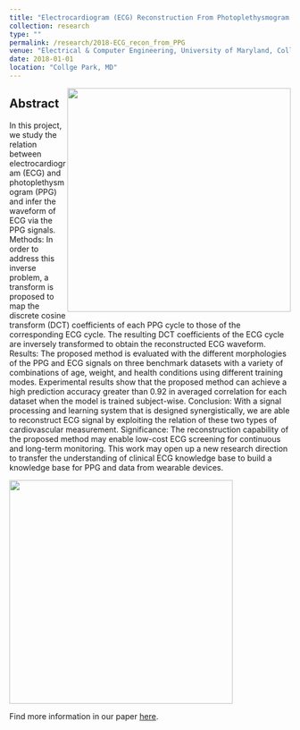 ```yaml
---
title: "Electrocardiogram (ECG) Reconstruction From Photoplethysmogram (PPG)"
collection: research
type: ""
permalink: /research/2018-ECG_recon_from_PPG
venue: "Electrical & Computer Engineering, University of Maryland, Collge Park"
date: 2018-01-01
location: "Collge Park, MD"
---
```


<img style="float: right;" src="http://zhuqiangumd.github.io/images/CircularSys.png" width="400">

Abstract
---------
In this project, we study the relation between electrocardiogram (ECG) and photoplethysmogram (PPG) and infer the waveform of ECG via the PPG signals.  Methods: In order to address this inverse problem, a transform is proposed to map the discrete cosine transform (DCT) coefficients of each PPG cycle to those of the corresponding ECG cycle. The resulting DCT coefficients of the ECG cycle are inversely transformed to obtain the reconstructed ECG waveform. Results: The proposed method is evaluated with the different morphologies of the PPG and ECG signals on three benchmark datasets with a variety of combinations of age, weight, and health conditions using different training modes. Experimental results show that the proposed method can achieve a high prediction accuracy greater than 0.92 in averaged correlation for each dataset when the model is trained subject-wise. Conclusion: With a signal processing and learning system that is designed synergistically, we are able to reconstruct ECG signal by exploiting the relation of these two types of cardiovascular measurement. Significance: The reconstruction capability of the proposed method may enable low-cost ECG screening for continuous and long-term monitoring. This work may open up a new research direction to transfer the understanding of clinical ECG knowledge base to build a knowledge base for PPG and data from wearable devices.

<img src="http://zhuqiangumd.github.io/images/ppg2ecg_sysdiag.png" width="400">

Find more information in our paper [here](https://arxiv.org/abs/1904.10481).
